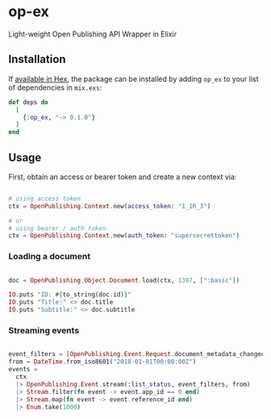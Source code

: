 # op-ex

Light-weight Open Publishing API Wrapper in Elixir

## Installation

If [available in Hex](https://hex.pm/docs/publish), the package can be installed
by adding `op_ex` to your list of dependencies in `mix.exs`:

```elixir
def deps do
  [
    {:op_ex, "~> 0.1.0"}
  ]
end
```

## Usage

First, obtain an access or bearer token and create a new context via:

```elixir

# using access token
ctx = OpenPublishing.Context.new(access_token: "1_1R_3")

# or
# using bearer / auth token
ctx = OpenPublishing.Context.new(auth_token: "supersecrettoken")
```

### Loading a document

```elixir

doc = OpenPublishing.Object.Document.load(ctx, 1387, [":basic"])

IO.puts "ID: #{to_string(doc.id)}"
IO.puts "Title:" <> doc.title
IO.puts "Subtitle:" <> doc.subtitle

```

### Streaming events

```elixir

event_filters = [OpenPublishing.Event.Request.document_metadata_changed]
from = DateTime.from_iso8601("2018-01-01T00:00:00Z")
events = 
  ctx
  |> OpenPublishing.Event.stream(:list_status, event_filters, from)
  |> Stream.filter(fn event -> event.app_id == 0 end)
  |> Stream.map(fn event -> event.reference_id end)
  |> Enum.take(1000)

```
